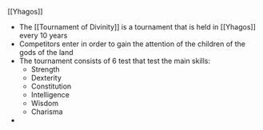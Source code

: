 
[[Yhagos]]
- The [[Tournament of Divinity]] is a tournament that is held in [[Yhagos]] every 10 years
- Competitors enter in order to gain the attention of the children of the gods of the land
- The tournament consists of 6 test that test the main skills: 
	- Strength
	- Dexterity
	- Constitution
	- Intelligence
	- Wisdom
	- Charisma
- 